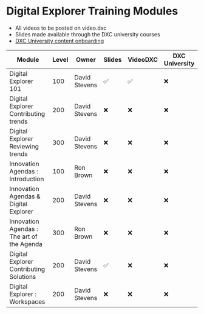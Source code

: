 # Digital Explorer Training Modules

- All videos to be posted on video.dxc
- Slides made available through the DXC university courses
- [DXC University content onboarding](https://dxcportal.sharepoint.com/sites/dxcUniversityLearningOperations/SitePages/Home.aspx?e=1%3A311ed23720794006bcac3f6c46b117ac)


|Module|Level|Owner|Slides|VideoDXC|DXC University
|----|----|----|----|----|----|
|Digital Explorer 101|100|David Stevens |:white_check_mark:|:white_check_mark:|:x:
|Digital Explorer Contributing trends|200|David Stevens|:x:|:x:|:x:
|Digital Explorer Reviewing trends|300|David Stevens|:x:|:x:|:x:
|Innovation Agendas : Introduction | 100 | Ron Brown|:x:|:x:|:x:
|Innovation Agendas & Digital Explorer | 200 | David Stevens | :x:|:x:|:x:
|Innovation Agendas : The art of the Agenda | 300 | Ron Brown|:x:|:x:|:x:
|Digital Explorer Contributing Solutions| 200 | David Stevens | :white_check_mark:|:x:|:x:
|Digital Explorer : Workspaces | 200 | David Stevens| :x:|:x:|:x: